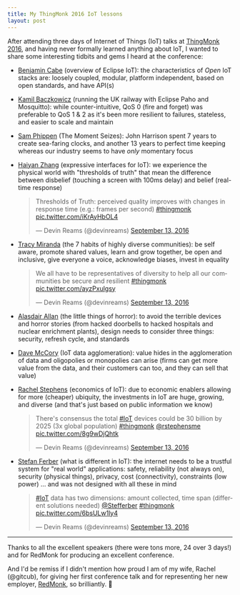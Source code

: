 ```yaml
---
title: My ThingMonk 2016 IoT lessons
layout: post
---
```


After attending three days of Internet of Things (IoT) talks at [ThingMonk 2016](http://thingmonk.com), and having never formally learned anything about IoT, I wanted to share some interesting tidbits and gems I heard at the conference:

- [Benjamin Cabe](http://twitter.com/kartben) (overview of Eclipse IoT): the characteristics of _Open_ IoT stacks are: loosely coupled, modular, platform independent, based on open standards, and have API(s)

- [Kamil Baczkowicz](http://twitter.com/kamilfb84) (running the UK railway with Eclipse Paho and Mosquitto): while counter-intuitive, QoS 0 (fire and forget) was preferable to QoS 1 & 2 as it's been more resilient to failures, stateless, and easier to scale and maintain

- [Sam Phippen](http://twitter.com/samphippen) (The Moment Seizes): John Harrison spent 7 years to create sea-faring clocks, and another 13 years to perfect time keeping whereas our industry seems to have _only_ momentary focus

- [Haiyan Zhang](http://twitter.com/haiyan) (expressive interfaces for IoT): we experience the physical world with "thresholds of truth" that mean the difference between disbelief (touching a screen with 100ms delay) and belief (real-time response)

  <blockquote class="twitter-tweet" data-lang="en"><p lang="en" dir="ltr">Thresholds of Truth: perceived quality improves with changes in response time (e.g.: frames per second) <a href="https://twitter.com/hashtag/thingmonk?src=hash">#thingmonk</a> <a href="https://t.co/iKrAyHbOL4">pic.twitter.com/iKrAyHbOL4</a></p>&mdash; Devin Reams (@devinreams) <a href="https://twitter.com/devinreams/status/775628855897972736">September 13, 2016</a></blockquote> <script async src="//platform.twitter.com/widgets.js" charset="utf-8"></script>

- [Tracy Miranda](http://twitter.com/tracymiranda) (the 7 habits of highly diverse communities): be self aware, promote shared values, learn and grow together, be open and inclusive, give everyone a voice, acknowledge biases, invest in equality

  <blockquote class="twitter-tweet" data-lang="en"><p lang="en" dir="ltr">We all have to be representatives of diversity to help all our communities be secure and resilient <a href="https://twitter.com/hashtag/thingmonk?src=hash">#thingmonk</a> <a href="https://t.co/ayzPxulgsy">pic.twitter.com/ayzPxulgsy</a></p>&mdash; Devin Reams (@devinreams) <a href="https://twitter.com/devinreams/status/775634641357197312">September 13, 2016</a></blockquote> <script async src="//platform.twitter.com/widgets.js" charset="utf-8"></script>

- [Alasdair Allan](http://twitter.com/aallan) (the little things of horror): to avoid the terrible devices and horror stories (from hacked doorbells to hacked hospitals and nuclear enrichment plants), design needs to consider three things: security, refresh cycle, and standards

- [Dave McCory](http://twitter.com/mccrory) (IoT data agglomeration): value hides in the agglomeration of data and oligopolies or monopolies can arise (firms can get more value from the data, and their customers can too, and they can sell that value)

- [Rachel Stephens](https://twitter.com/rstephensme) (economics of IoT): due to economic enablers allowing for more (cheaper) ubiquity, the investments in IoT are huge, growing, and diverse (and that's just based on public information we know)

  <blockquote class="twitter-tweet" data-lang="en"><p lang="en" dir="ltr">There&#39;s consensus the total <a href="https://twitter.com/hashtag/IoT?src=hash">#IoT</a> devices could be 30 billion by 2025 (3x global population) <a href="https://twitter.com/hashtag/thingmonk?src=hash">#thingmonk</a> <a href="https://twitter.com/rstephensme">@rstephensme</a> <a href="https://t.co/8g9wDjQhtk">pic.twitter.com/8g9wDjQhtk</a></p>&mdash; Devin Reams (@devinreams) <a href="https://twitter.com/devinreams/status/775705292982091776">September 13, 2016</a></blockquote> <script async src="//platform.twitter.com/widgets.js" charset="utf-8"></script>

- [Stefan Ferber](http://twitter.com/Stefferber) (what is different in IoT): the internet needs to be a trustful system for "real world" applications: safety, reliability (not always on), security (physical things), privacy, cost (connectivity), constraints (low power) ... and was not designed with all these in mind

  <blockquote class="twitter-tweet" data-lang="en"><p lang="en" dir="ltr"><a href="https://twitter.com/hashtag/IoT?src=hash">#IoT</a> data has two dimensions: amount collected, time span (different solutions needed) <a href="https://twitter.com/Stefferber">@Stefferber</a> <a href="https://twitter.com/hashtag/thingmonk?src=hash">#thingmonk</a> <a href="https://t.co/6bsULw1ly4">pic.twitter.com/6bsULw1ly4</a></p>&mdash; Devin Reams (@devinreams) <a href="https://twitter.com/devinreams/status/775720392530989056">September 13, 2016</a></blockquote> <script async src="//platform.twitter.com/widgets.js" charset="utf-8"></script>

---

Thanks to all the excellent speakers (there were tons more, 24 over 3 days!) and for RedMonk for producing an excellent conference.


And I'd be remiss if I didn't mention how proud I am of my wife, Rachel (@gitcub), for giving her first conference talk and for representing her new employer, [RedMonk](http://redmonk.com), so brilliantly. :clap:
